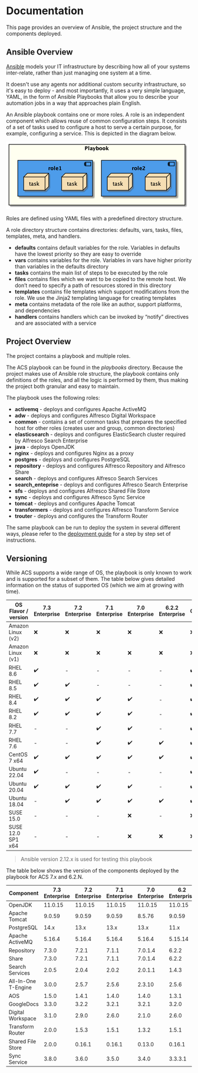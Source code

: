# Documentation

This page provides an overview of Ansible, the project structure and the components deployed.

## Ansible Overview

[Ansible](https://www.ansible.com/overview/how-ansible-works) models your IT infrastructure by describing how all of your systems inter-relate, rather than just managing one system at a time.

It doesn't use any agents nor additional custom security infrastructure, so it's easy to deploy - and most importantly, it uses a very simple language, YAML, in the form of Ansible Playbooks that allow you to describe your automation jobs in a way that approaches plain English.

An Ansible playbook contains one or more roles. A role is an independent component which allows reuse of common configuration steps. It consists of a set of tasks used to configure a host to serve a certain purpose, for example, configuring a service. This is depicted in the diagram below.

![Playbook Overview](./resources/playbook-overview.png)

Roles are defined using YAML files with a predefined directory structure.

A role directory structure contains directories: defaults, vars, tasks, files, templates, meta, and handlers.

* **defaults** contains default variables for the role. Variables in defaults have the lowest priority so they are easy to override
* **vars** contains variables for the role. Variables in vars have higher priority than variables in the defaults directory
* **tasks** contains the main list of steps to be executed by the role
* **files** contains files which we want to be copied to the remote host. We don’t need to specify a path of resources stored in this directory
* **templates** contains file templates which support modifications from the role. We use the Jinja2 templating language for creating templates
* **meta** contains metadata of the role like an author, support platforms, and dependencies
* **handlers** contains handlers which can be invoked by “notify” directives and are associated with a service

## Project Overview

The project contains a playbook and multiple roles.

The ACS playbook can be found in the _playbooks_ directory. Because the project makes use of Ansible role structure, the playbook contains only definitions of the roles, and all the logic is performed by them, thus making the project both granular and easy to maintain.

The playbook uses the following roles:

* **activemq** - deploys and configures Apache ActiveMQ
* **adw** - deploys and configures Alfresco Digital Workspace
* **common** - contains a set of common tasks that prepares the specified host for other roles (creates user and group, common directories)
* **elasticsearch** - deploys and configures ElasticSearch cluster required by Alfresco Search Enterprise
* **java** - deploys OpenJDK
* **nginx** - deploys and configures Nginx as a proxy
* **postgres** - deploys and configures PostgreSQL
* **repository** - deploys and configures Alfresco Repository and Alfresco Share
* **search** - deploys and configures Alfresco Search Services
* **search_enteprise** - deploys and configures Alfresco Search Enterprise
* **sfs** - deploys and configures Alfresco Shared File Store
* **sync** - deploys and configures Alfresco Sync Service
* **tomcat** - deploys and configures Apache Tomcat
* **transformers** - deploys and configures Alfresco Transform Service
* **trouter** - deploys and configures the Transform Router

The same playbook can be run to deploy the system in several different ways, please refer to the [deployment guide](./deployment-guide.md) for a step by step set of instructions.

## Versioning

While ACS supports a wide range of OS, the playbook is only known to work and is supported for a subset of them. The table below gives detailed information on the status of supported OS (which we aim at growing with time).

| OS Flavor / version | 7.3 Enterprise     | 7.2 Enterprise     | 7.1 Enterprise     | 7.0 Enterprise     | 6.2.2 Enterprise   | Community          |
|---------------------|--------------------|--------------------|--------------------|--------------------|--------------------|--------------------|
| Amazon Linux (v2)   | :x:                | :x:                | :x:                | :x:                | :x:                | :x:                |
| Amazon Linux (v1)   | :x:                | :x:                | :x:                | :x:                | :x:                | :x:                |
| RHEL 8.6            | :heavy_check_mark: | -                  | -                  | -                  | -                  | :heavy_check_mark: |
| RHEL 8.5            | :heavy_check_mark: | :heavy_check_mark: | -                  | -                  | -                  | :heavy_check_mark: |
| RHEL 8.4            | :heavy_check_mark: | :heavy_check_mark: | :heavy_check_mark: | :heavy_check_mark: | -                  | :heavy_check_mark: |
| RHEL 8.2            | :heavy_check_mark: | :heavy_check_mark: | :heavy_check_mark: | :heavy_check_mark: | -                  | :heavy_check_mark: |
| RHEL 7.7            | -                  | -                  | :heavy_check_mark: | :heavy_check_mark: | -                  | :heavy_check_mark: |
| RHEL 7.6            | -                  | -                  | :heavy_check_mark: | :heavy_check_mark: | :heavy_check_mark: | :heavy_check_mark: |
| CentOS 7 x64        | :heavy_check_mark: | :heavy_check_mark: | :heavy_check_mark: | :heavy_check_mark: | :heavy_check_mark: | :heavy_check_mark: |
| Ubuntu 22.04        | :heavy_check_mark: | -                  | -                  | -                  | -                  | :heavy_check_mark: |
| Ubuntu 20.04        | :heavy_check_mark: | :heavy_check_mark: | :heavy_check_mark: | :heavy_check_mark: | -                  | :heavy_check_mark: |
| Ubuntu 18.04        | -                  | :heavy_check_mark: | :heavy_check_mark: | :heavy_check_mark: | :heavy_check_mark: | :heavy_check_mark: |
| SUSE 15.0           | -                  | -                  | -                  | :x:                | -                  | :x:                |
| SUSE 12.0 SP1 x64   | -                  | -                  | -                  | :x:                | :x:                | :x:                |

> Ansible version 2.12.x is used for testing this playbook

The table below shows the version of the components deployed by the playbook for ACS 7.x and 6.2.N.

| Component           | 7.3 Enterprise | 7.2 Enterprise | 7.1 Enterprise | 7.0 Enterprise | 6.2 Enterprise | Community |
|---------------------|----------------|----------------|----------------|----------------|----------------|-----------|
| OpenJDK             | 11.0.15        | 11.0.15        | 11.0.15        | 11.0.15        | 11.0.15        | 11.0.15   |
| Apache Tomcat       | 9.0.59         | 9.0.59         | 9.0.59         | 8.5.76         | 9.0.59         | 9.0.59    |
| PostgreSQL          | 14.x           | 13.x           | 13.x           | 13.x           | 11.x           | 13.x      |
| Apache ActiveMQ     | 5.16.4         | 5.16.4         | 5.16.4         | 5.16.4         | 5.15.14        | 5.16.4    |
| Repository          | 7.3.0          | 7.2.1          | 7.1.1          | 7.0.1.4        | 6.2.2          | 7.2.0     |
| Share               | 7.3.0          | 7.2.1          | 7.1.1          | 7.0.1.4        | 6.2.2          | 7.2.0     |
| Search Services     | 2.0.5          | 2.0.4          | 2.0.2          | 2.0.1.1        | 1.4.3          | 2.0.3     |
| All-In-One T-Engine | 3.0.0          | 2.5.7          | 2.5.6          | 2.3.10         | 2.5.6          | 2.5.7     |
| AOS                 | 1.5.0          | 1.4.1          | 1.4.0          | 1.4.0          | 1.3.1          |           |
| GoogleDocs          | 3.3.0          | 3.2.2          | 3.2.1          | 3.2.1          | 3.2.0          |           |
| Digital Workspace   | 3.1.0          | 2.9.0          | 2.6.0          | 2.1.0          | 2.6.0          | N/A       |
| Transform Router    | 2.0.0          | 1.5.3          | 1.5.1          | 1.3.2          | 1.5.1          | N/A       |
| Shared File Store   | 2.0.0          | 0.16.1         | 0.16.1         | 0.13.0         | 0.16.1         | N/A       |
| Sync Service        | 3.8.0          | 3.6.0          | 3.5.0          | 3.4.0          | 3.3.3.1        | N/A       |
